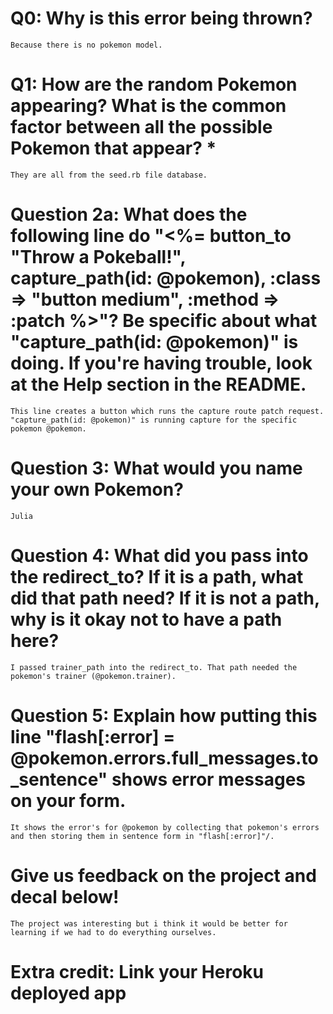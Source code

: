 # Q0: Why is this error being thrown?
	Because there is no pokemon model.

# Q1: How are the random Pokemon appearing? What is the common factor between all the possible Pokemon that appear? *
	They are all from the seed.rb file database. 

# Question 2a: What does the following line do "<%= button_to "Throw a Pokeball!", capture_path(id: @pokemon), :class => "button medium", :method => :patch %>"? Be specific about what "capture_path(id: @pokemon)" is doing. If you're having trouble, look at the Help section in the README.
	This line creates a button which runs the capture route patch request. "capture_path(id: @pokemon)" is running capture for the specific pokemon @pokemon.

# Question 3: What would you name your own Pokemon?
	Julia

# Question 4: What did you pass into the redirect_to? If it is a path, what did that path need? If it is not a path, why is it okay not to have a path here?
	I passed trainer_path into the redirect_to. That path needed the pokemon's trainer (@pokemon.trainer).

# Question 5: Explain how putting this line "flash[:error] = @pokemon.errors.full_messages.to_sentence" shows error messages on your form.
	It shows the error's for @pokemon by collecting that pokemon's errors and then storing them in sentence form in "flash[:error]"/.


# Give us feedback on the project and decal below!
	The project was interesting but i think it would be better for learning if we had to do everything ourselves.

# Extra credit: Link your Heroku deployed app
